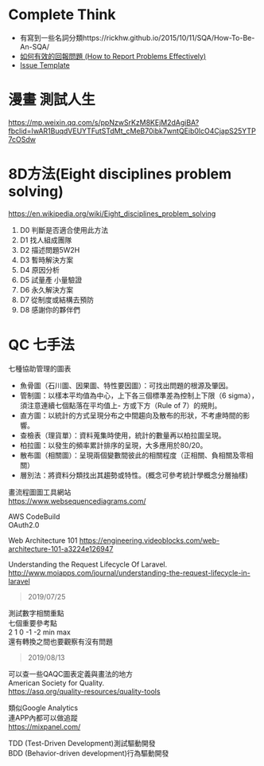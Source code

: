# Complete Think
- 有寫到一些名詞分類https://rickhw.github.io/2015/10/11/SQA/How-To-Be-An-SQA/
- [如何有效的回報問題 (How to Report Problems Effectively)](https://rickhw.github.io/2018/03/18/SQA/How-To-Report-A-Defect-or-Bug/)
- [Issue Template](https://rickhw.github.io/2015/01/06/Management/%E5%8D%94%E5%90%8C%E5%90%88%E4%BD%9C%E7%B3%BB%E7%B5%B1%E5%BB%BA%E5%88%B6%E8%88%87%E5%B0%8E%E5%85%A5-%E4%BB%A5-Redmine-%E7%82%BA%E4%BE%8B/)
 
# 漫畫 測試人生
https://mp.weixin.qq.com/s/ppNzwSrKzM8KEjM2dAgiBA?fbclid=IwAR1BuqdVEUYTFutSTdMt_cMeB70ibk7wntQEib0lcO4CjapS25YTP7cOSdw

# 8D方法(Eight disciplines problem solving)
https://en.wikipedia.org/wiki/Eight_disciplines_problem_solving  
1. D0 判斷是否適合使用此方法
2. D1 找人組成團隊
3. D2 描述問題5W2H
4. D3 暫時解決方案
5. D4 原因分析
6. D5 試量產 小量驗證
7. D6 永久解決方案
8. D7 從制度或結構去預防
9. D8 感謝你的夥伴們

# QC 七手法
七種協助管理的圖表  

- 魚骨圖（石川圖、因果圖、特性要因圖）：可找出問題的根源及肇因。
- 管制圖：以樣本平均值為中心，上下各三個標準差為控制上下限（6 sigma），須注意連續七個點落在平均值上- 方或下方（Rule of 7）的規則。
- 直方圖：以統計的方式呈現分布之中間趨向及散布的形狀，不考慮時間的影響。
- 查檢表（理貨單）：資料蒐集時使用，統計的數量再以柏拉圖呈現。
- 柏拉圖：以發生的頻率累計排序的呈現，大多應用於80/20。
- 散布圖（相關圖）：呈現兩個變數間彼此的相關程度（正相關、負相關及零相關）
- 層別法：將資料分類找出其趨勢或特性。(概念可參考統計學概念分層抽樣)

畫流程圖圖工具網站  
https://www.websequencediagrams.com/  
  
AWS CodeBuild  
OAuth2.0  

Web Architecture 101
https://engineering.videoblocks.com/web-architecture-101-a3224e126947  

Understanding the Request Lifecycle Of Laravel.  
http://www.moiapps.com/journal/understanding-the-request-lifecycle-in-laravel  

> 2019/07/25  

測試數字相關重點  
七個重要參考點  
2 1 0 -1 -2 min max  
還有轉換之間也要觀察有沒有問題  

> 2019/08/13

可以查一些QAQC圖表定義與畫法的地方  
American Society for Quality.  
https://asq.org/quality-resources/quality-tools   
  
類似Google Analytics  
連APP內都可以做追蹤  
https://mixpanel.com/  


TDD (Test-Driven Development)測試驅動開發  
BDD (Behavior-driven development)行為驅動開發